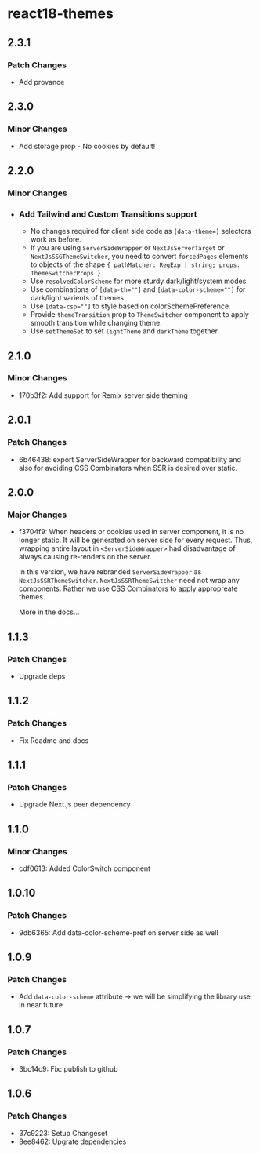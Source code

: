 # react18-themes

## 2.3.1

### Patch Changes

- Add provance

## 2.3.0

### Minor Changes

- Add storage prop - No cookies by default!

## 2.2.0

### Minor Changes

- ### Add Tailwind and Custom Transitions support

  - No changes required for client side code as `[data-theme=]` selectors work as before.
  - If you are using `ServerSideWrapper` or `NextJsServerTarget` or `NextJsSSGThemeSwitcher`, you need to convert `forcedPages` elements to objects of the shape `{ pathMatcher: RegExp | string; props: ThemeSwitcherProps }`.
  - Use `resolvedColorScheme` for more sturdy dark/light/system modes
  - Use combinations of `[data-th=""]` and `[data-color-scheme=""]` for dark/light varients of themes
  - Use `[data-csp=""]` to style based on colorSchemePreference.
  - Provide `themeTransition` prop to `ThemeSwitcher` component to apply smooth transition while changing theme.
  - Use `setThemeSet` to set `lightTheme` and `darkTheme` together.

## 2.1.0

### Minor Changes

- 170b3f2: Add support for Remix server side theming

## 2.0.1

### Patch Changes

- 6b46438: export ServerSideWrapper for backward compatibility and also for avoiding CSS Combinators when SSR is desired over static.

## 2.0.0

### Major Changes

- f3704f9: When headers or cookies used in server component, it is no longer static. It will be generated on server side for every request. Thus, wrapping antire layout in `<ServerSideWrapper>` had disadvantage of always causing re-renders on the server.

  In this version, we have rebranded `ServerSideWrapper` as `NextJsSSRThemeSwitcher`. `NextJsSSRThemeSwitcher` need not wrap any components. Rather we use CSS Combinators to apply appropreate themes.

  More in the docs...

## 1.1.3

### Patch Changes

- Upgrade deps

## 1.1.2

### Patch Changes

- Fix Readme and docs

## 1.1.1

### Patch Changes

- Upgrade Next.js peer dependency

## 1.1.0

### Minor Changes

- cdf0613: Added ColorSwitch component

## 1.0.10

### Patch Changes

- 9db6365: Add data-color-scheme-pref on server side as well

## 1.0.9

### Patch Changes

- Add `data-color-scheme` attribute -> we will be simplifying the library use in near future

## 1.0.7

### Patch Changes

- 3bc14c9: Fix: publish to github

## 1.0.6

### Patch Changes

- 37c9223: Setup Changeset
- 8ee8462: Upgrate dependencies
